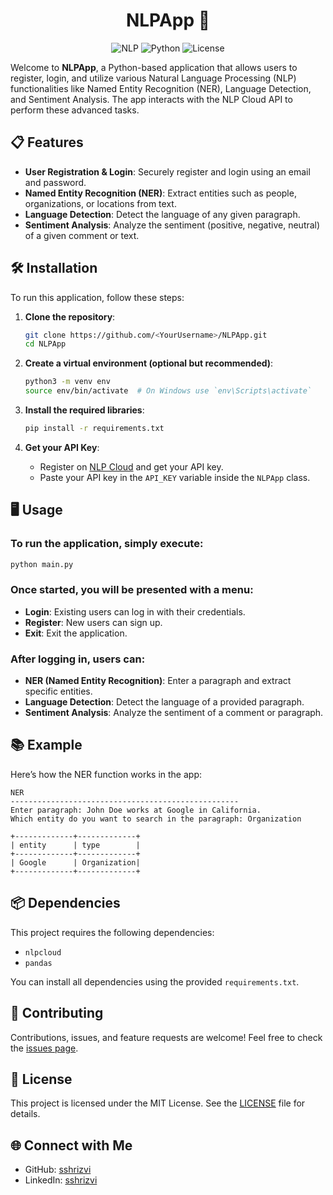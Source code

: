 <h1 align="center">NLPApp 🚀</h1>

<div align="center">

  ![NLP](https://img.shields.io/badge/NLP-Cloud%20API-blue.svg)
  ![Python](https://img.shields.io/badge/Python-3.8+-brightgreen.svg)
  ![License](https://img.shields.io/github/license/sshrizvi/NLPApp)

</div>


Welcome to **NLPApp**, a Python-based application that allows users to register, login, and utilize various Natural Language Processing (NLP) functionalities like Named Entity Recognition (NER), Language Detection, and Sentiment Analysis. The app interacts with the NLP Cloud API to perform these advanced tasks.


## 📋 Features
- **User Registration & Login**: Securely register and login using an email and password.
- **Named Entity Recognition (NER)**: Extract entities such as people, organizations, or locations from text.
- **Language Detection**: Detect the language of any given paragraph.
- **Sentiment Analysis**: Analyze the sentiment (positive, negative, neutral) of a given comment or text.


## 🛠️ Installation

To run this application, follow these steps:

1. **Clone the repository**:
    ```bash
    git clone https://github.com/<YourUsername>/NLPApp.git
    cd NLPApp
    ```

2. **Create a virtual environment (optional but recommended)**:
    ```bash
    python3 -m venv env
    source env/bin/activate  # On Windows use `env\Scripts\activate`
    ```

3. **Install the required libraries**:
    ```bash
    pip install -r requirements.txt
    ```

4. **Get your API Key**:
    - Register on [NLP Cloud](https://nlpcloud.io/) and get your API key.
    - Paste your API key in the `API_KEY` variable inside the `NLPApp` class.


## 🖥️ Usage

### To run the application, simply execute:

```bash
python main.py
```

### Once started, you will be presented with a menu:
- **Login**: Existing users can log in with their credentials.
- **Register**: New users can sign up.
- **Exit**: Exit the application.

### After logging in, users can:
- **NER (Named Entity Recognition)**: Enter a paragraph and extract specific entities.
- **Language Detection**: Detect the language of a provided paragraph.
- **Sentiment Analysis**: Analyze the sentiment of a comment or paragraph.


## 📚 Example

Here’s how the NER function works in the app:

```
NER
---------------------------------------------------
Enter paragraph: John Doe works at Google in California.
Which entity do you want to search in the paragraph: Organization

+-------------+-------------+
| entity      | type        |
+-------------+-------------+
| Google      | Organization|
+-------------+-------------+
```


## 📦 Dependencies
This project requires the following dependencies:
- `nlpcloud`
- `pandas`

You can install all dependencies using the provided `requirements.txt`.


## 🤝 Contributing
Contributions, issues, and feature requests are welcome! Feel free to check the [issues page](https://github.com/sshrizvi/NLPApp/issues).


## 📝 License
This project is licensed under the MIT License. See the [LICENSE](LICENSE) file for details.


## 🌐 Connect with Me
- GitHub: [sshrizvi](https://github.com/sshrizvi)
- LinkedIn: [sshrizvi](https://www.linkedin.com/in/sshrizvi)